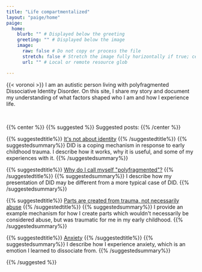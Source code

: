```yaml
---
title: "Life compartmentalized"
layout: "paige/home"
paige:
  home:
    blurb: "" # Displayed below the greeting
    greeting: "" # Displayed below the image
    image:
      raw: false # Do not copy or process the file
      stretch: false # Stretch the image fully horizontally if true; center the image otherwise
      url: "" # Local or remote resource glob

---
```


{{< voronoi >}}
I am an autistic person living with polyfragmented Dissociative Identity Disorder. 
On this site, I share my story and document my understanding of what factors shaped who I am and how I experience life. 

<br>

{{% center %}}
{{% suggested %}}
Suggested posts:
{{% /center %}}


{{% suggestedtitle%}}
[It's not about identity](posts/notaboutidentity/)
{{% /suggestedtitle%}}
{{% suggestedsummary%}}
DID is a coping mechanism in response to early childhood trauma. I describe how it works, why it is useful, and some of my experiences with it.
{{% /suggestedsummary%}}

{{% suggestedtitle%}}
[Why do I call myself "polyfragmented"?](posts/polyfragmented/)
{{% /suggestedtitle%}}
{{% suggestedsummary%}}
I describe how my presentation of DID may be different from a more typical case of DID.
{{% /suggestedsummary%}}

{{% suggestedtitle%}}
[Parts are created from trauma, not necessarily abuse](posts/traveling/)
{{% /suggestedtitle%}}
{{% suggestedsummary%}}
I provide an example mechanism for how I create parts which wouldn't necessarily be considered abuse, but was traumatic for me in my early childhood.
{{% /suggestedsummary%}}

{{% suggestedtitle%}}
[Anxiety](posts/anxiety/)
{{% /suggestedtitle%}}
{{% suggestedsummary%}}
I describe how I experience anxiety, which is an emotion I learned to dissociate from.
{{% /suggestedsummary%}}

{{% /suggested %}}
